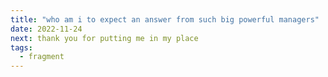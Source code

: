 ```yaml
---
title: "who am i to expect an answer from such big powerful managers"
date: 2022-11-24
next: thank you for putting me in my place
tags:
  - fragment
---
```

